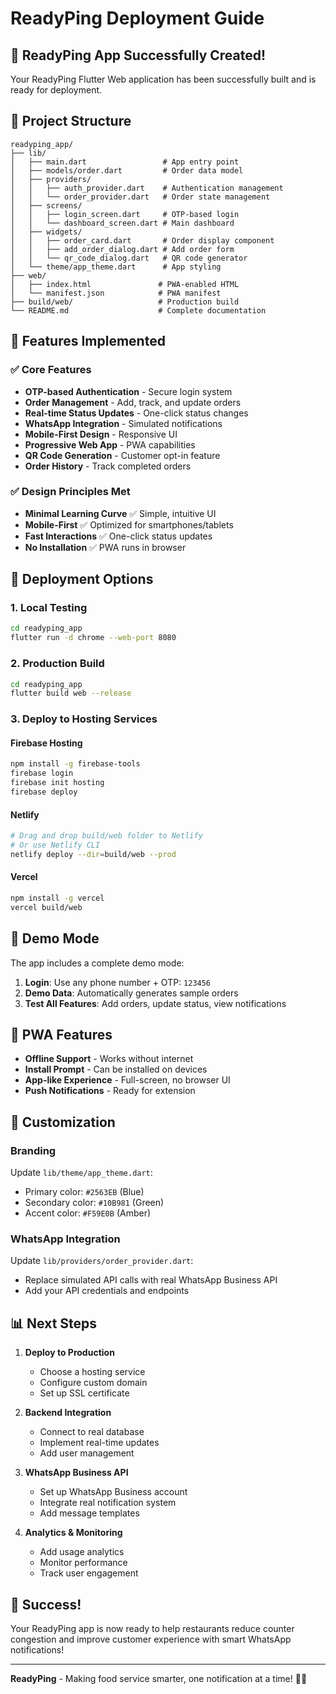 # ReadyPing Deployment Guide

## 🚀 ReadyPing App Successfully Created!

Your ReadyPing Flutter Web application has been successfully built and is ready for deployment.

## 📁 Project Structure

```
readyping_app/
├── lib/
│   ├── main.dart                 # App entry point
│   ├── models/order.dart         # Order data model
│   ├── providers/
│   │   ├── auth_provider.dart    # Authentication management
│   │   └── order_provider.dart   # Order state management
│   ├── screens/
│   │   ├── login_screen.dart     # OTP-based login
│   │   └── dashboard_screen.dart # Main dashboard
│   ├── widgets/
│   │   ├── order_card.dart       # Order display component
│   │   ├── add_order_dialog.dart # Add order form
│   │   └── qr_code_dialog.dart   # QR code generator
│   └── theme/app_theme.dart      # App styling
├── web/
│   ├── index.html               # PWA-enabled HTML
│   └── manifest.json            # PWA manifest
├── build/web/                   # Production build
└── README.md                    # Complete documentation
```

## 🎯 Features Implemented

### ✅ Core Features
- **OTP-based Authentication** - Secure login system
- **Order Management** - Add, track, and update orders
- **Real-time Status Updates** - One-click status changes
- **WhatsApp Integration** - Simulated notifications
- **Mobile-First Design** - Responsive UI
- **Progressive Web App** - PWA capabilities
- **QR Code Generation** - Customer opt-in feature
- **Order History** - Track completed orders

### ✅ Design Principles Met
- **Minimal Learning Curve** ✅ Simple, intuitive UI
- **Mobile-First** ✅ Optimized for smartphones/tablets
- **Fast Interactions** ✅ One-click status updates
- **No Installation** ✅ PWA runs in browser

## 🚀 Deployment Options

### 1. Local Testing
```bash
cd readyping_app
flutter run -d chrome --web-port 8080
```

### 2. Production Build
```bash
cd readyping_app
flutter build web --release
```

### 3. Deploy to Hosting Services

#### Firebase Hosting
```bash
npm install -g firebase-tools
firebase login
firebase init hosting
firebase deploy
```

#### Netlify
```bash
# Drag and drop build/web folder to Netlify
# Or use Netlify CLI
netlify deploy --dir=build/web --prod
```

#### Vercel
```bash
npm install -g vercel
vercel build/web
```

## 🧪 Demo Mode

The app includes a complete demo mode:

1. **Login**: Use any phone number + OTP: `123456`
2. **Demo Data**: Automatically generates sample orders
3. **Test All Features**: Add orders, update status, view notifications

## 📱 PWA Features

- **Offline Support** - Works without internet
- **Install Prompt** - Can be installed on devices
- **App-like Experience** - Full-screen, no browser UI
- **Push Notifications** - Ready for extension

## 🔧 Customization

### Branding
Update `lib/theme/app_theme.dart`:
- Primary color: `#2563EB` (Blue)
- Secondary color: `#10B981` (Green)
- Accent color: `#F59E0B` (Amber)

### WhatsApp Integration
Update `lib/providers/order_provider.dart`:
- Replace simulated API calls with real WhatsApp Business API
- Add your API credentials and endpoints

## 📊 Next Steps

1. **Deploy to Production**
   - Choose a hosting service
   - Configure custom domain
   - Set up SSL certificate

2. **Backend Integration**
   - Connect to real database
   - Implement real-time updates
   - Add user management

3. **WhatsApp Business API**
   - Set up WhatsApp Business account
   - Integrate real notification system
   - Add message templates

4. **Analytics & Monitoring**
   - Add usage analytics
   - Monitor performance
   - Track user engagement

## 🎉 Success!

Your ReadyPing app is now ready to help restaurants reduce counter congestion and improve customer experience with smart WhatsApp notifications!

---

**ReadyPing** - Making food service smarter, one notification at a time! 🍕📱 